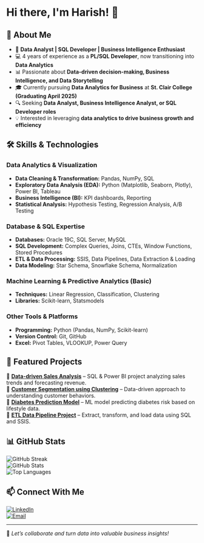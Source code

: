 # Hi there, I'm Harish! 👋

## 🚀 About Me

- 🎯 **Data Analyst | SQL Developer | Business Intelligence Enthusiast**  
- 💻 4 years of experience as a **PL/SQL Developer**, now transitioning into **Data Analytics**
- 📊 Passionate about **Data-driven decision-making, Business Intelligence, and Data Storytelling**
- 🎓 Currently pursuing **Data Analytics for Business** at **St. Clair College (Graduating April 2025)**
- 🔍 Seeking **Data Analyst, Business Intelligence Analyst, or SQL Developer roles**
- 💡 Interested in leveraging **data analytics to drive business growth and efficiency**

## 🛠️ Skills & Technologies

### **Data Analytics & Visualization**
- **Data Cleaning & Transformation:** Pandas, NumPy, SQL
- **Exploratory Data Analysis (EDA):** Python (Matplotlib, Seaborn, Plotly), Power BI, Tableau
- **Business Intelligence (BI):** KPI dashboards, Reporting
- **Statistical Analysis:** Hypothesis Testing, Regression Analysis, A/B Testing

### **Database & SQL Expertise**
- **Databases:** Oracle 19C, SQL Server, MySQL
- **SQL Development:** Complex Queries, Joins, CTEs, Window Functions, Stored Procedures
- **ETL & Data Processing:** SSIS, Data Pipelines, Data Extraction & Loading
- **Data Modeling:** Star Schema, Snowflake Schema, Normalization

### **Machine Learning & Predictive Analytics (Basic)**
- **Techniques:** Linear Regression, Classification, Clustering
- **Libraries:** Scikit-learn, Statsmodels

### **Other Tools & Platforms**
- **Programming:** Python (Pandas, NumPy, Scikit-learn)
- **Version Control:** Git, GitHub
- **Excel:** Pivot Tables, VLOOKUP, Power Query

## 📂 Featured Projects

🔹 **[Data-driven Sales Analysis](https://github.com/yourrepo)** – SQL & Power BI project analyzing sales trends and forecasting revenue.  
🔹 **[Customer Segmentation using Clustering](https://github.com/yourrepo)** – Data-driven approach to understanding customer behaviors.  
🔹 **[Diabetes Prediction Model](https://github.com/yourrepo)** – ML model predicting diabetes risk based on lifestyle data.  
🔹 **[ETL Data Pipeline Project](https://github.com/yourrepo)** – Extract, transform, and load data using SQL and SSIS.

## 📊 GitHub Stats

![GitHub Streak](https://github-readme-streak-stats.herokuapp.com/?user=yourgithub&theme=dark)  
![GitHub Stats](https://github-readme-stats.vercel.app/api?username=yourgithub&show_icons=true&theme=dark)  
![Top Languages](https://github-readme-stats.vercel.app/api/top-langs/?username=yourgithub&layout=compact&theme=dark)

## 📫 Connect With Me

[![LinkedIn](https://img.shields.io/badge/LinkedIn-blue?style=for-the-badge&logo=linkedin)](https://www.linkedin.com/in/yourlinkedin/)  
[![Email](https://img.shields.io/badge/Email-D14836?style=for-the-badge&logo=gmail&logoColor=white)](mailto:youremail@gmail.com)  

---

🚀 *Let’s collaborate and turn data into valuable business insights!*

